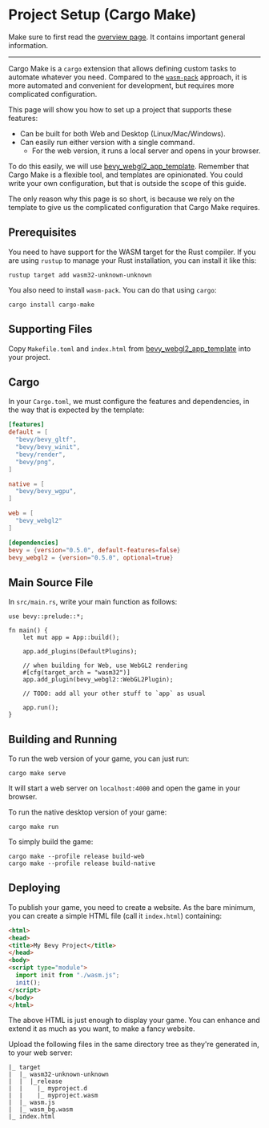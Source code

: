 # Project Setup (Cargo Make)

[template_link]: https://github.com/mrk-its/bevy_webgl2_app_template/tree/ad71db7b7d1b91d92e3875cc50d2ddfd166c994a

Make sure to first read the [overview page](../wasm.md). It contains important
general information.

---

Cargo Make is a `cargo` extension that allows defining custom tasks to automate
whatever you need. Compared to the [`wasm-pack`](./wasm-pack.md) approach, it is
more automated and convenient for development, but requires more complicated
configuration.

This page will show you how to set up a project that supports these features:
  - Can be built for both Web and Desktop (Linux/Mac/Windows).
  - Can easily run either version with a single command.
    - For the web version, it runs a local server and opens in your browser.

To do this easily, we will use [bevy_webgl2_app_template][template_link].
Remember that Cargo Make is a flexible tool, and templates are opinionated. You
could write your own configuration, but that is outside the scope of this guide.

The only reason why this page is so short, is because we rely on the template to
give us the complicated configuration that Cargo Make requires.

## Prerequisites

You need to have support for the WASM target for the Rust compiler. If you are
using `rustup` to manage your Rust installation, you can install it like this:

```shell
rustup target add wasm32-unknown-unknown
```

You also need to install `wasm-pack`. You can do that using `cargo`:

```shell
cargo install cargo-make
```

## Supporting Files

Copy `Makefile.toml` and `index.html` from
[bevy_webgl2_app_template][template_link] into your project.

## Cargo

In your `Cargo.toml`, we must configure the features and dependencies, in the
way that is expected by the template:

```toml
[features]
default = [
  "bevy/bevy_gltf",
  "bevy/bevy_winit",
  "bevy/render",
  "bevy/png",
]

native = [
  "bevy/bevy_wgpu",
]

web = [
  "bevy_webgl2"
]

[dependencies]
bevy = {version="0.5.0", default-features=false}
bevy_webgl2 = {version="0.5.0", optional=true}
```

## Main Source File

In `src/main.rs`, write your main function as follows:

```rust,no_run,noplayground
use bevy::prelude::*;

fn main() {
    let mut app = App::build();
    
    app.add_plugins(DefaultPlugins);

    // when building for Web, use WebGL2 rendering
    #[cfg(target_arch = "wasm32")]
    app.add_plugin(bevy_webgl2::WebGL2Plugin);
    
    // TODO: add all your other stuff to `app` as usual

    app.run();
}
```

## Building and Running

To run the web version of your game, you can just run:

```shell
cargo make serve
```

It will start a web server on `localhost:4000` and open the game in your browser.

To run the native desktop version of your game:

```shell
cargo make run
```

To simply build the game:

```shell
cargo make --profile release build-web
cargo make --profile release build-native
```

## Deploying

To publish your game, you need to create a website. As the bare minimum, you can
create a simple HTML file (call it `index.html`) containing:

```html
<html>
<head>
<title>My Bevy Project</title>
</head>
<body>
<script type="module">
  import init from "./wasm.js";
  init();
</script>
</body>
</html>
```

The above HTML is just enough to display your game. You can enhance and extend
it as much as you want, to make a fancy website.

Upload the following files in the same directory tree as they're generated in,
to your web server:

```
|_ target
|  |_ wasm32-unknown-unknown
|  |  |_release
|  |    |_ myproject.d
|  |    |_ myproject.wasm
|  |_ wasm.js
|  |_ wasm_bg.wasm
|_ index.html
```
